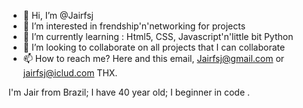 - 👋 Hi, I’m @Jairfsj
- 👀 I’m interested in frendship'n'networking for projects
- 🌱 I’m currently learning : Html5, CSS, Javascript'n'little bit Python
- 💞️ I’m looking to collaborate on all projects that I can collaborate 
- 📫 How to reach me? Here and this email, Jairfsj@gmail.com or jairfsj@iclud.com
THX.

<!---
Jairfsj/Jairfsj is a ✨ special ✨ repository because its `README.md` (this file) appears on your GitHub profile.
You can click the Preview link to take a look at your changes.
--->

I'm Jair from Brazil;
I have 40 year old;
I beginner in code .
